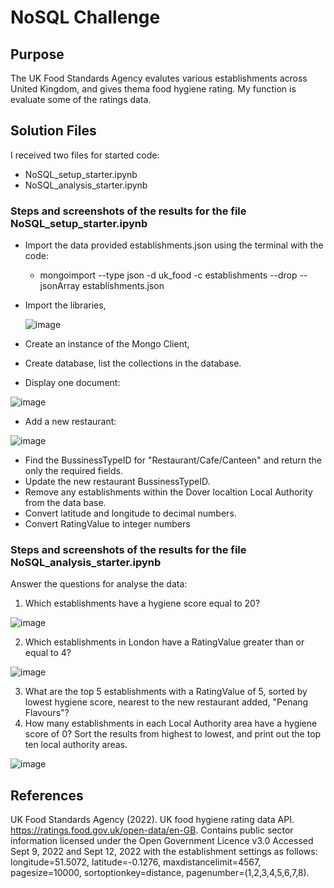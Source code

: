 # NoSQL Challenge

## Purpose

The UK Food Standards Agency evalutes various establishments across United Kingdom, and gives thema food hygiene rating. My function is evaluate some of the ratings data.

## Solution Files

I received two files for started code:

- NoSQL_setup_starter.ipynb
- NoSQL_analysis_starter.ipynb

### Steps and screenshots of the results for the file NoSQL_setup_starter.ipynb

- Import the data provided establishments.json using the terminal with the code:
  - mongoimport --type json -d uk_food -c establishments --drop --jsonArray establishments.json

- Import the libraries,

  ![image](https://github.com/KamillaToberia/nosql-challenge/assets/145527812/c8f51abe-b544-4d9a-bc3c-93e98dc4252a)

- Create an instance of the Mongo Client,
- Create database, list the collections in the database.
- Display one document:

![image](https://github.com/KamillaToberia/nosql-challenge/assets/145527812/569d62b3-4f0d-4d32-bf0b-3c325e687696)

- Add a new restaurant:

![image](https://github.com/KamillaToberia/nosql-challenge/assets/145527812/b3a387c4-a769-4f14-aa4b-bf636d97ab42)

- Find the BussinessTypeID for "Restaurant/Cafe/Canteen" and return the only the required fields.
- Update the new restaurant BussinessTypeID.
- Remove any establishments within the Dover localtion Local Authority from the data base.
- Convert latitude and longitude to decimal numbers.
- Convert RatingValue to integer numbers

### Steps and screenshots of the results for the file NoSQL_analysis_starter.ipynb

Answer the questions for analyse the data:

1. Which establishments have a hygiene score equal to 20?

![image](https://github.com/KamillaToberia/nosql-challenge/assets/145527812/56c74d40-20b8-44f8-8aa5-40fd69b2b134)

2. Which establishments in London have a RatingValue greater than or equal to 4?

![image](https://github.com/KamillaToberia/nosql-challenge/assets/145527812/e654854b-6347-490b-9a7a-110346c5d2b6)

3. What are the top 5 establishments with a RatingValue of 5, sorted by lowest hygiene score, nearest to the new restaurant added, "Penang Flavours"?
4. How many establishments in each Local Authority area have a hygiene score of 0? Sort the results from highest to lowest, and print out the top ten local authority areas.

![image](https://github.com/KamillaToberia/nosql-challenge/assets/145527812/c64bd41e-a67b-4448-ab77-cc3c9a65d413)

## References

UK Food Standards Agency (2022). UK food hygiene rating data API. https://ratings.food.gov.uk/open-data/en-GB. Contains public sector information licensed under the Open Government Licence v3.0
Accessed Sept 9, 2022 and Sept 12, 2022 with the establishment settings as follows: longitude=51.5072, latitude=-0.1276, maxdistancelimit=4567, pagesize=10000, sortoptionkey=distance, pagenumber=(1,2,3,4,5,6,7,8).
